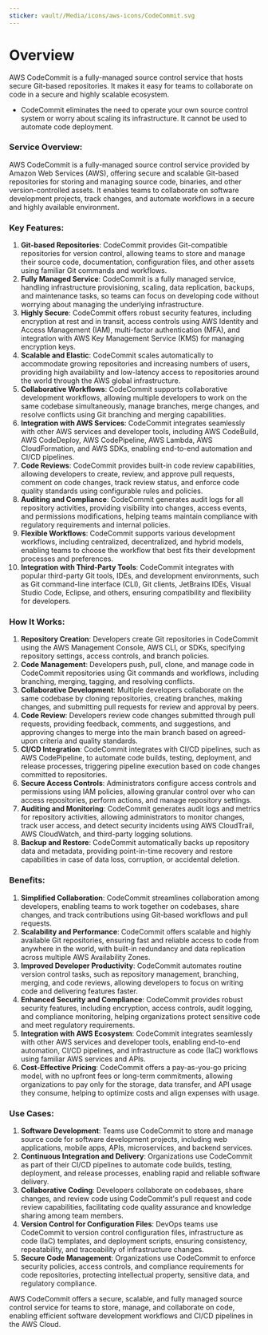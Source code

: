 ```yaml
---
sticker: vault//Media/icons/aws-icons/CodeCommit.svg
---
```

# Overview
AWS CodeCommit is a fully-managed source control service that hosts secure Git-based repositories. It makes it easy for teams to collaborate on code in a secure and highly scalable ecosystem.
- CodeCommit eliminates the need to operate your own source control system or worry about scaling its infrastructure. It cannot be used to automate code deployment.

### Service Overview:

AWS CodeCommit is a fully-managed source control service provided by Amazon Web Services (AWS), offering secure and scalable Git-based repositories for storing and managing source code, binaries, and other version-controlled assets. It enables teams to collaborate on software development projects, track changes, and automate workflows in a secure and highly available environment.

### Key Features:

1. **Git-based Repositories**: CodeCommit provides Git-compatible repositories for version control, allowing teams to store and manage their source code, documentation, configuration files, and other assets using familiar Git commands and workflows.
2. **Fully Managed Service**: CodeCommit is a fully managed service, handling infrastructure provisioning, scaling, data replication, backups, and maintenance tasks, so teams can focus on developing code without worrying about managing the underlying infrastructure.
3. **Highly Secure**: CodeCommit offers robust security features, including encryption at rest and in transit, access controls using AWS Identity and Access Management (IAM), multi-factor authentication (MFA), and integration with AWS Key Management Service (KMS) for managing encryption keys.
4. **Scalable and Elastic**: CodeCommit scales automatically to accommodate growing repositories and increasing numbers of users, providing high availability and low-latency access to repositories around the world through the AWS global infrastructure.
5. **Collaborative Workflows**: CodeCommit supports collaborative development workflows, allowing multiple developers to work on the same codebase simultaneously, manage branches, merge changes, and resolve conflicts using Git branching and merging capabilities.
6. **Integration with AWS Services**: CodeCommit integrates seamlessly with other AWS services and developer tools, including AWS CodeBuild, AWS CodeDeploy, AWS CodePipeline, AWS Lambda, AWS CloudFormation, and AWS SDKs, enabling end-to-end automation and CI/CD pipelines.
7. **Code Reviews**: CodeCommit provides built-in code review capabilities, allowing developers to create, review, and approve pull requests, comment on code changes, track review status, and enforce code quality standards using configurable rules and policies.
8. **Auditing and Compliance**: CodeCommit generates audit logs for all repository activities, providing visibility into changes, access events, and permissions modifications, helping teams maintain compliance with regulatory requirements and internal policies.
9. **Flexible Workflows**: CodeCommit supports various development workflows, including centralized, decentralized, and hybrid models, enabling teams to choose the workflow that best fits their development processes and preferences.
10. **Integration with Third-Party Tools**: CodeCommit integrates with popular third-party Git tools, IDEs, and development environments, such as Git command-line interface (CLI), Git clients, JetBrains IDEs, Visual Studio Code, Eclipse, and others, ensuring compatibility and flexibility for developers.

### How It Works:

1. **Repository Creation**: Developers create Git repositories in CodeCommit using the AWS Management Console, AWS CLI, or SDKs, specifying repository settings, access controls, and branch policies.
2. **Code Management**: Developers push, pull, clone, and manage code in CodeCommit repositories using Git commands and workflows, including branching, merging, tagging, and resolving conflicts.
3. **Collaborative Development**: Multiple developers collaborate on the same codebase by cloning repositories, creating branches, making changes, and submitting pull requests for review and approval by peers.
4. **Code Review**: Developers review code changes submitted through pull requests, providing feedback, comments, and suggestions, and approving changes to merge into the main branch based on agreed-upon criteria and quality standards.
5. **CI/CD Integration**: CodeCommit integrates with CI/CD pipelines, such as AWS CodePipeline, to automate code builds, testing, deployment, and release processes, triggering pipeline execution based on code changes committed to repositories.
6. **Secure Access Controls**: Administrators configure access controls and permissions using IAM policies, allowing granular control over who can access repositories, perform actions, and manage repository settings.
7. **Auditing and Monitoring**: CodeCommit generates audit logs and metrics for repository activities, allowing administrators to monitor changes, track user access, and detect security incidents using AWS CloudTrail, AWS CloudWatch, and third-party logging solutions.
8. **Backup and Restore**: CodeCommit automatically backs up repository data and metadata, providing point-in-time recovery and restore capabilities in case of data loss, corruption, or accidental deletion.

### Benefits:

1. **Simplified Collaboration**: CodeCommit streamlines collaboration among developers, enabling teams to work together on codebases, share changes, and track contributions using Git-based workflows and pull requests.
2. **Scalability and Performance**: CodeCommit offers scalable and highly available Git repositories, ensuring fast and reliable access to code from anywhere in the world, with built-in redundancy and data replication across multiple AWS Availability Zones.
3. **Improved Developer Productivity**: CodeCommit automates routine version control tasks, such as repository management, branching, merging, and code reviews, allowing developers to focus on writing code and delivering features faster.
4. **Enhanced Security and Compliance**: CodeCommit provides robust security features, including encryption, access controls, audit logging, and compliance monitoring, helping organizations protect sensitive code and meet regulatory requirements.
5. **Integration with AWS Ecosystem**: CodeCommit integrates seamlessly with other AWS services and developer tools, enabling end-to-end automation, CI/CD pipelines, and infrastructure as code (IaC) workflows using familiar AWS services and APIs.
6. **Cost-Effective Pricing**: CodeCommit offers a pay-as-you-go pricing model, with no upfront fees or long-term commitments, allowing organizations to pay only for the storage, data transfer, and API usage they consume, helping to optimize costs and align expenses with usage.

### Use Cases:

1. **Software Development**: Teams use CodeCommit to store and manage source code for software development projects, including web applications, mobile apps, APIs, microservices, and backend services.
2. **Continuous Integration and Delivery**: Organizations use CodeCommit as part of their CI/CD pipelines to automate code builds, testing, deployment, and release processes, enabling rapid and reliable software delivery.
3. **Collaborative Coding**: Developers collaborate on codebases, share changes, and review code using CodeCommit's pull request and code review capabilities, facilitating code quality assurance and knowledge sharing among team members.
4. **Version Control for Configuration Files**: DevOps teams use CodeCommit to version control configuration files, infrastructure as code (IaC) templates, and deployment scripts, ensuring consistency, repeatability, and traceability of infrastructure changes.
5. **Secure Code Management**: Organizations use CodeCommit to enforce security policies, access controls, and compliance requirements for code repositories, protecting intellectual property, sensitive data, and regulatory compliance.

AWS CodeCommit offers a secure, scalable, and fully managed source control service for teams to store, manage, and collaborate on code, enabling efficient software development workflows and CI/CD pipelines in the AWS Cloud.